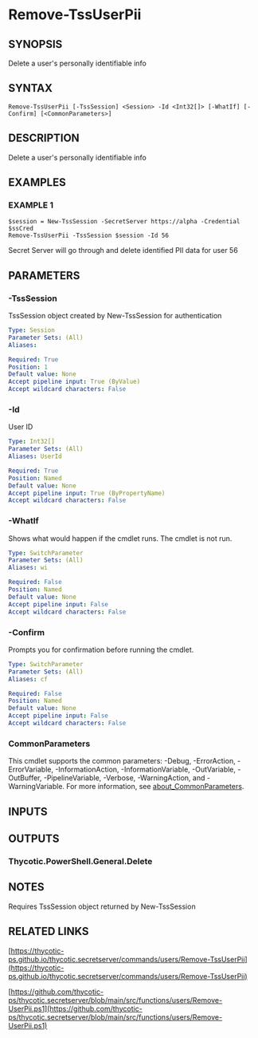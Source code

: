 # Remove-TssUserPii

## SYNOPSIS
Delete a user's personally identifiable info

## SYNTAX

```
Remove-TssUserPii [-TssSession] <Session> -Id <Int32[]> [-WhatIf] [-Confirm] [<CommonParameters>]
```

## DESCRIPTION
Delete a user's personally identifiable info

## EXAMPLES

### EXAMPLE 1
```
$session = New-TssSession -SecretServer https://alpha -Credential $ssCred
Remove-TssUserPii -TssSession $session -Id 56
```

Secret Server will go through and delete identified PII data for user 56

## PARAMETERS

### -TssSession
TssSession object created by New-TssSession for authentication

```yaml
Type: Session
Parameter Sets: (All)
Aliases:

Required: True
Position: 1
Default value: None
Accept pipeline input: True (ByValue)
Accept wildcard characters: False
```

### -Id
User ID

```yaml
Type: Int32[]
Parameter Sets: (All)
Aliases: UserId

Required: True
Position: Named
Default value: None
Accept pipeline input: True (ByPropertyName)
Accept wildcard characters: False
```

### -WhatIf
Shows what would happen if the cmdlet runs.
The cmdlet is not run.

```yaml
Type: SwitchParameter
Parameter Sets: (All)
Aliases: wi

Required: False
Position: Named
Default value: None
Accept pipeline input: False
Accept wildcard characters: False
```

### -Confirm
Prompts you for confirmation before running the cmdlet.

```yaml
Type: SwitchParameter
Parameter Sets: (All)
Aliases: cf

Required: False
Position: Named
Default value: None
Accept pipeline input: False
Accept wildcard characters: False
```

### CommonParameters
This cmdlet supports the common parameters: -Debug, -ErrorAction, -ErrorVariable, -InformationAction, -InformationVariable, -OutVariable, -OutBuffer, -PipelineVariable, -Verbose, -WarningAction, and -WarningVariable. For more information, see [about_CommonParameters](http://go.microsoft.com/fwlink/?LinkID=113216).

## INPUTS

## OUTPUTS

### Thycotic.PowerShell.General.Delete
## NOTES
Requires TssSession object returned by New-TssSession

## RELATED LINKS

[https://thycotic-ps.github.io/thycotic.secretserver/commands/users/Remove-TssUserPii](https://thycotic-ps.github.io/thycotic.secretserver/commands/users/Remove-TssUserPii)

[https://github.com/thycotic-ps/thycotic.secretserver/blob/main/src/functions/users/Remove-UserPii.ps1](https://github.com/thycotic-ps/thycotic.secretserver/blob/main/src/functions/users/Remove-UserPii.ps1)

